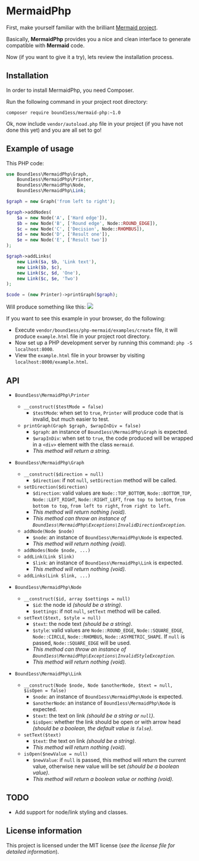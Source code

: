 # MermaidPhp

First, make yourself familiar with the brilliant 
[Mermaid project](https://github.com/knsv/mermaid).

Basically, **MermaidPhp** provides you a nice and clean interface 
to generate compatible with **Mermaid** code.
 
Now (if you want to give it a try), lets review the installation process.

## Installation

In order to install MermaidPhp, you need Composer.

Run the following command in your project root directory:

```shell
composer require bound1ess/mermaid-php:~1.0
```

Ok, now include `vendor/autoload.php` file in your project (if you have not done this yet)
and you are all set to go!

## Example of usage

This PHP code:

```php
use Bound1ess\MermaidPhp\Graph,
	Bound1ess\MermaidPhp\Printer,
	Bound1ess\MermaidPhp\Node,
	Bound1ess\MermaidPhp\Link;

$graph = new Graph('from left to right');

$graph->addNodes(
	$a = new Node('A', ['Hard edge']),
	$b = new Node('B', ['Round edge', Node::ROUND_EDGE]),
	$c = new Node('C', ['Decision', Node::RHOMBUS]),
	$d = new Node('D', ['Result one']),
	$e = new Node('E', ['Result two'])
);

$graph->addLinks(
	new Link($a, $b, 'Link text'),
	new Link($b, $c),
	new Link($c, $d, 'One'),
	new Link($c, $e, 'Two')
);

$code = (new Printer)->printGraph($graph);
```

Will produce something like this:
![](http://i.imgur.com/hE2cGrs.png)

If you want to see this example in your browser, do the following:

- Execute `vendor/bound1ess/php-mermaid/examples/create` file, 
it will produce `example.html` file in your project root directory.
- Now set up a PHP development server by running this command: `php -S localhost:8000`.
- View the `example.html` file in your browser by visiting `localhost:8000/example.html`.

## API

- `Bound1ess\MermaidPhp\Printer`
	- `__construct($testMode = false)`
		- `$testMode`: when set to `true`, `Printer` will produce code that is invalid,
		but much easier to test. 
	- `printGraph(Graph $graph, $wrapInDiv = false)`
		- `$graph`: an instance of `Bound1ess\MermaidPhp\Graph` is expected.
		- `$wrapInDiv`: when set to `true`, the code produced will be wrapped in a
		`<div>` element with the class `mermaid`.
		- *This method will return a string.*

- `Bound1ess\MermaidPhp\Graph`
	- `__construct($direction = null)`
		- `$direction`: if not `null`, `setDirection` method will be called.
	- `setDirection($direction)`
		- `$direction`: valid values are `Node::TOP_BOTTOM`, `Node::BOTTOM_TOP`,
		 `Node::LEFT_RIGHT`, `Node::RIGHT_LEFT`, `from top to bottom`,
		`from bottom to top`, `from left to right`, `from right to left`.
		- *This method will return nothing (void).*
		- *This method can throw an instance of 
		`Bound1ess\MermaidPhp\Exceptions\InvalidDirectionException`.*
	- `addNode(Node $node)`
		- `$node`: an instance of `Bound1ess\MermaidPhp\Node` is expected.
		- *This method will return nothing (void).*
	- `addNodes(Node $node, ...)`
	- `addLink(Link $link)`
		- `$link`: an instance of `Bound1ess\MermaidPhp\Link` is expected.
		- *This method will return nothing (void).*
	- `addLinks(Link $link, ...)`

- `Bound1ess\MermaidPhp\Node`
	- `__construct($id, array $settings = null)`
		- `$id`: the node id *(should be a string)*.
		- `$settings`: if not `null`, `setText` method will be called.
	- `setText($text, $style = null)`
		- `$text`: the node text *(should be a string)*. 
		- `$style`: valid values are `Node::ROUND_EDGE`, `Node::SQUARE_EDGE`, `Node::CIRCLE`,
		`Node::RHOMBUS`, `Node::ASYMETRIC_SHAPE`. If `null` is passed, `Node::SQUARE_EDGE`
		will be used.
		- *This method can throw an instance of 
		`Bound1ess\MermaidPhp\Exceptions\InvalidStyleException`.*
		- *This method will return nothing (void).*
 
- `Bound1ess\MermaidPhp\Link`
	- `__construct(Node $node, Node $anotherNode, $text = null, $isOpen = false)`
		- `$node`: an instance of `Bound1ess\MermaidPhp\Node` is expected.
		- `$anotherNode`: an instance of `Bound1ess\MermaidPhp\Node` is expected.
		- `$text`: the text on link *(should be a string or `null`)*.
		- `$isOpen`: whether the link should be open or with arrow head
		*(should be a boolean, the default value is `false`)*. 
	- `setText($text)`
		- `$text`: the text on link *(should be a string)*.
		- *This method will return nothing (void).*
	- `isOpen($newValue = null)`
		- `$newValue`: if `null` is passed, this method will return the current value,
		otherwise new value will be set *(should be a boolean value)*.
		- *This method will return a boolean value or nothing (void).*

## TODO

- Add support for node/link styling and classes.

## License information

This project is licensed under the MIT license 
(*see the license file for detailed information*).
